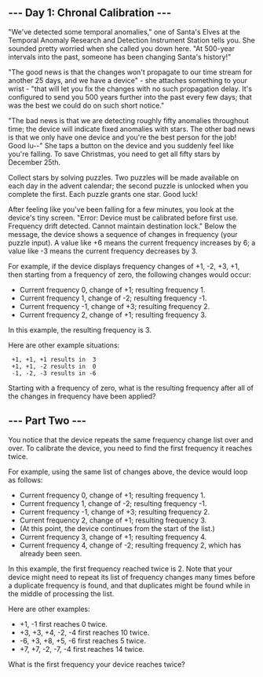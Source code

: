 ## --- Day 1: Chronal Calibration ---

"We've detected some temporal anomalies," one of Santa's Elves at the Temporal Anomaly Research and Detection Instrument Station tells you. She sounded pretty worried when she called you down here. "At 500-year intervals into the past, someone has been changing Santa's history!"

"The good news is that the changes won't propagate to our time stream for another 25 days, and we have a device" - she attaches something to your wrist - "that will let you fix the changes with no such propagation delay. It's configured to send you 500 years further into the past every few days; that was the best we could do on such short notice."

"The bad news is that we are detecting roughly fifty anomalies throughout time; the device will indicate fixed anomalies with stars. The other bad news is that we only have one device and you're the best person for the job! Good lu--" She taps a button on the device and you suddenly feel like you're falling. To save Christmas, you need to get all fifty stars by December 25th.

Collect stars by solving puzzles. Two puzzles will be made available on each day in the advent calendar; the second puzzle is unlocked when you complete the first. Each puzzle grants one star. Good luck!

After feeling like you've been falling for a few minutes, you look at the device's tiny screen. "Error: Device must be calibrated before first use. Frequency drift detected. Cannot maintain destination lock." Below the message, the device shows a sequence of changes in frequency (your puzzle input). A value like +6 means the current frequency increases by 6; a value like -3 means the current frequency decreases by 3.

For example, if the device displays frequency changes of +1, -2, +3, +1, then starting from a frequency of zero, the following changes would occur:

  * Current frequency  0, change of +1; resulting frequency  1.
  * Current frequency  1, change of -2; resulting frequency -1.
  * Current frequency -1, change of +3; resulting frequency  2.
  * Current frequency  2, change of +1; resulting frequency  3.

In this example, the resulting frequency is 3.

Here are other example situations:

```
 +1, +1, +1 results in  3
 +1, +1, -2 results in  0
 -1, -2, -3 results in -6
```

Starting with a frequency of zero, what is the resulting frequency after all of the changes in frequency have been applied?

## --- Part Two ---

You notice that the device repeats the same frequency change list over and over. To calibrate the device, you need to find the first frequency it reaches twice.

For example, using the same list of changes above, the device would loop as follows:

  * Current frequency  0, change of +1; resulting frequency  1.
  * Current frequency  1, change of -2; resulting frequency -1.
  * Current frequency -1, change of +3; resulting frequency  2.
  * Current frequency  2, change of +1; resulting frequency  3.
  * (At this point, the device continues from the start of the list.)
  * Current frequency  3, change of +1; resulting frequency  4.
  * Current frequency  4, change of -2; resulting frequency  2, which has already been seen.

In this example, the first frequency reached twice is 2. Note that your device might need to repeat its list of frequency changes many times before a duplicate frequency is found, and that duplicates might be found while in the middle of processing the list.

Here are other examples:

 * +1, -1 first reaches 0 twice.
 * +3, +3, +4, -2, -4 first reaches 10 twice.
 * -6, +3, +8, +5, -6 first reaches 5 twice.
 * +7, +7, -2, -7, -4 first reaches 14 twice.

What is the first frequency your device reaches twice?